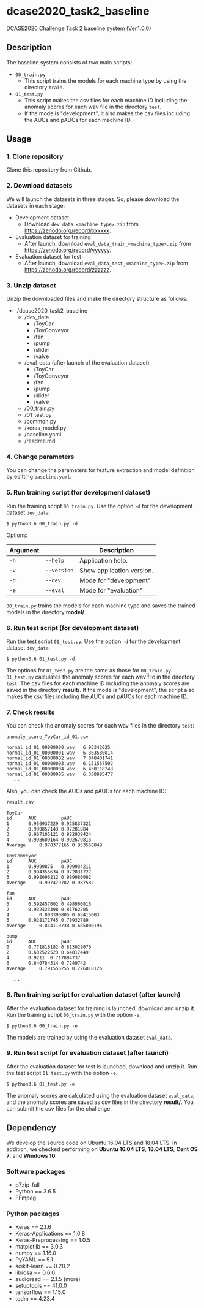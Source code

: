 # dcase2020_task2_baseline
DCASE2020 Challenge Task 2 baseline system (Ver.1.0.0)

## Description
The baseline system consists of two main scripts:
- `00_train.py`
  - This script trains the models for each machine type by using the directory `train`.
- `01_test.py`
  - This script makes the csv files for each machine ID including the anomaly scores for each wav file in the directory `test`.
  - If the mode is "development", it also makes the csv files including the AUCs and pAUCs for each machine ID. 

## Usage

### 1. Clone repository
Clone this repository from Github.

### 2. Download datasets
We will launch the datasets in three stages. 
So, please download the datasets in each stage:
- Development dataset
  - Download `dev_data_<machine_type>.zip` from https://zenodo.org/record/xxxxxx.
- Evaluation dataset for training
  - After launch, download `eval_data_train_<machine_type>.zip` from https://zenodo.org/record/yyyyyy.
- Evaluation dataset for test
  - After launch, download `eval_data_test_<machine_type>.zip` from https://zenodo.org/record/zzzzzz.

### 3. Unzip dataset
Unzip the downloaded files and make the directory structure as follows:
- ./dcase2020_task2_baseline
    - /dev_data
        - /ToyCar
        - /ToyConveyor
        - /fan
        - /pump
        - /slider
        - /valve
    - /eval_data (after launch of the evaluation dataset)
        - /ToyCar
        - /ToyConveyor
        - /fan
        - /pump
        - /slider
        - /valve
    - /00_train.py
    - /01_test.py
    - /common.py
    - /keras_model.py
    - /baseline.yaml
    - /readme.md

### 4. Change parameters
You can change the parameters for feature extraction and model definition by editting `baseline.yaml`.

### 5. Run training script (for development dataset)
Run the training script `00_train.py`. 
Use the option `-d` for the development dataset `dev_data`.
```
$ python3.6 00_train.py -d
```
Options:

| Argument                    |                                   | Description                                                  | 
| --------------------------- | --------------------------------- | ------------------------------------------------------------ | 
| `-h`                        | `--help`                          | Application help.                                            | 
| `-v`                        | `--version`                       | Show application version.                                    | 
| `-d`                        | `--dev`                           | Mode for "development"                                       |  
| `-e`                        | `--eval`                          | Mode for "evaluation"                                        | 

`00_train.py` trains the models for each machine type and saves the trained models in the directory **model/**.

### 6. Run test script (for development dataset)
Run the test script `01_test.py`.
Use the option `-d` for the development dataset `dev_data`.
```
$ python3.6 01_test.py -d
```
The options for `01_test.py` are the same as those for `00_train.py`.
`01_test.py` calculates the anomaly scores for each wav file in the directory `test`. 
The csv files for each machine ID including the anomaly scores are saved in the directory **result/**.
If the mode is "development", the script also makes the csv files including the AUCs and pAUCs for each machine ID. 

### 7. Check results
You can check the anomaly scores for each wav files in the directory `test`:

`anomaly_score_ToyCar_id_01.csv`
```  
normal_id_01_00000000.wav	6.95342025
normal_id_01_00000001.wav	6.363580014
normal_id_01_00000002.wav	7.048401741
normal_id_01_00000003.wav	6.151557502
normal_id_01_00000004.wav	6.450118248
normal_id_01_00000005.wav	6.368985477
  ...
```

Also, you can check the AUCs and pAUCs for each machine ID:

`result.csv`
```  
ToyCar		
id	    AUC	        pAUC
1	    0.956937229	0.925837321
2	    0.990857143	0.97281884
3	    0.967105121	0.922939424
4	    0.998609164	0.992679813
Average	    0.978377165	0.953568849
		
ToyConveyor		
id	    AUC	        pAUC
1	    0.9999875	0.999934211
2	    0.994355634	0.972831727
3	    0.998096212	0.989980062
Average	    0.997479782	0.987582
		
fan		
id	    AUC	        pAUC
0	    0.592457002	0.498900815
2	    0.932423398	0.81762205
4           0.803390805	0.63415003
6	    0.928171745	0.78932789
Average	    0.814110738	0.685000196
		
pump		
id	    AUC	        pAUC
0	    0.771818182	0.813029076
2	    0.632522523	0.64817449
4	    0.9211	0.717894737
6	    0.840784314	0.7249742
Average	    0.791556255	0.726018126

  ...
```

### 8. Run training script for evaluation dataset (after launch)
After the evaluation dataset for training is launched, download and unzip it.
Run the training script `00_train.py` with the option `-e`. 
```
$ python3.6 00_train.py -e
```
The models are trained by using the evaluation dataset `eval_data`.

### 9. Run test script for evaluation dataset (after launch)
After the evaluation dataset for test is launched, download and unzip it.
Run the test script `01_test.py` with the option `-e`. 
```
$ python3.6 01_test.py -e
```
The anomaly scores are calculated using the evaluation dataset `eval_data`, and the anomaly scores are saved as csv files in the directory **result/**.
You can submit the csv files for the challenge.

## Dependency
We develop the source code on Ubuntu 16.04 LTS and 18.04 LTS.
In addition, we checked performing on **Ubuntu 16.04 LTS**, **18.04 LTS**, **Cent OS 7**, and **Windows 10**.

### Software packages
- p7zip-full
- Python == 3.6.5
- FFmpeg

### Python packages
- Keras                         == 2.1.6
- Keras-Applications            == 1.0.8
- Keras-Preprocessing           == 1.0.5
- matplotlib                    == 3.0.3
- numpy                         == 1.16.0
- PyYAML                        == 5.1
- scikit-learn                  == 0.20.2
- librosa                       == 0.6.0
- audioread                     == 2.1.5 (more)
- setuptools                    == 41.0.0
- tensorflow                    == 1.15.0
- tqdm                          == 4.23.4
